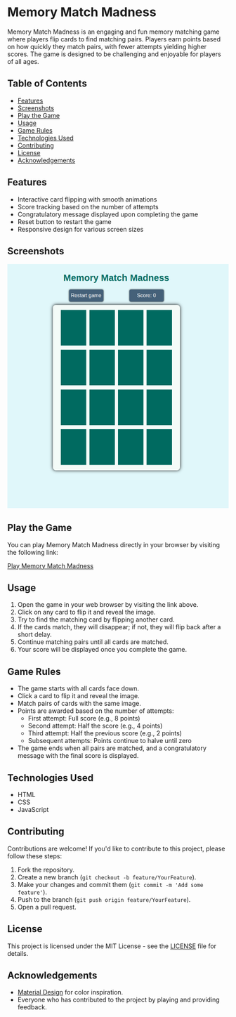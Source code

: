 # Memory Match Madness

Memory Match Madness is an engaging and fun memory matching game where players flip cards to find matching pairs. Players earn points based on how quickly they match pairs, with fewer attempts yielding higher scores. The game is designed to be challenging and enjoyable for players of all ages.

## Table of Contents

- [Features](#features)
- [Screenshots](#screenshots)
- [Play the Game](#play-the-game)
- [Usage](#usage)
- [Game Rules](#game-rules)
- [Technologies Used](#technologies-used)
- [Contributing](#contributing)
- [License](#license)
- [Acknowledgements](#acknowledgements)

## Features

- Interactive card flipping with smooth animations
- Score tracking based on the number of attempts
- Congratulatory message displayed upon completing the game
- Reset button to restart the game
- Responsive design for various screen sizes

## Screenshots

![Game Screenshot](static/images/mmm-screenshot-1.png)

## Play the Game

You can play Memory Match Madness directly in your browser by visiting the following link:

[Play Memory Match Madness](https://samelijah85.github.io/memory-match-madness/game/)

## Usage

1. Open the game in your web browser by visiting the link above.
2. Click on any card to flip it and reveal the image.
3. Try to find the matching card by flipping another card.
4. If the cards match, they will disappear; if not, they will flip back after a short delay.
5. Continue matching pairs until all cards are matched.
6. Your score will be displayed once you complete the game.

## Game Rules

- The game starts with all cards face down.
- Click a card to flip it and reveal the image.
- Match pairs of cards with the same image.
- Points are awarded based on the number of attempts:
  - First attempt: Full score (e.g., 8 points)
  - Second attempt: Half the score (e.g., 4 points)
  - Third attempt: Half the previous score (e.g., 2 points)
  - Subsequent attempts: Points continue to halve until zero
- The game ends when all pairs are matched, and a congratulatory message with the final score is displayed.

## Technologies Used

- HTML
- CSS
- JavaScript

## Contributing

Contributions are welcome! If you'd like to contribute to this project, please follow these steps:

1. Fork the repository.
2. Create a new branch (`git checkout -b feature/YourFeature`).
3. Make your changes and commit them (`git commit -m 'Add some feature'`).
4. Push to the branch (`git push origin feature/YourFeature`).
5. Open a pull request.

## License

This project is licensed under the MIT License - see the [LICENSE](LICENSE) file for details.

## Acknowledgements

- [Material Design](https://m3.material.io/styles/color/system/overview) for color inspiration.
- Everyone who has contributed to the project by playing and providing feedback.
